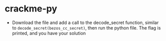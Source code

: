 # crackme-py
- Download the file and add a call to the decode_secret function, similar to `decode_secret(bezos_cc_secret)`, then run the python file. The flag is printed, and you have your solution
